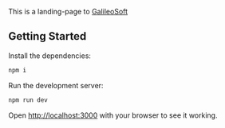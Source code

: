 This is a landing-page to [GalileoSoft](https://galileosoft.com.br)

## Getting Started

Install the dependencies:
```bash
npm i
```

Run the development server:
```bash
npm run dev
```

Open [http://localhost:3000](http://localhost:3000) with your browser to see it working.
